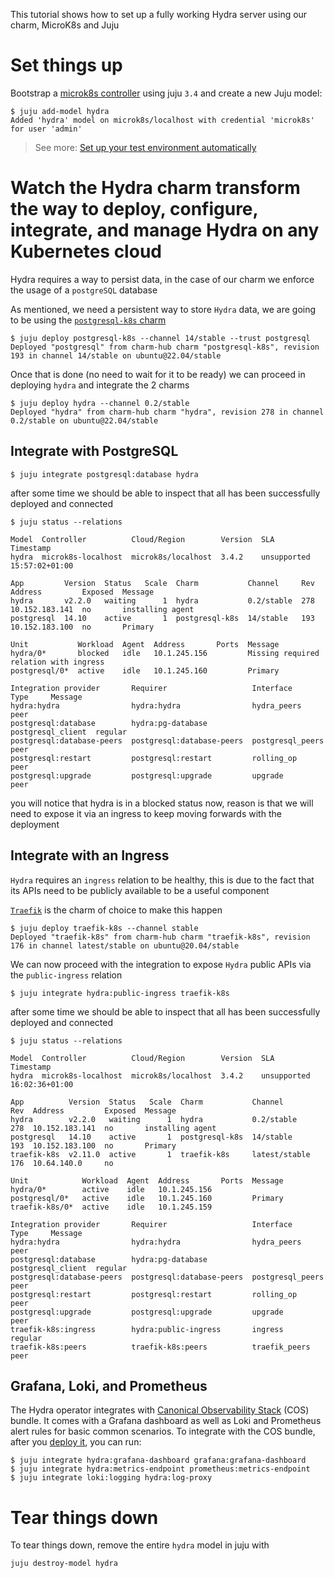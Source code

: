 This tutorial shows how to set up a fully working Hydra server using our charm, MicroK8s and Juju 

# Set things up

Bootstrap a [microk8s controller](https://juju.is/docs/juju/set-up--tear-down-your-test-environment#heading--set-up-automatically) using juju `3.4` and create a new Juju model:

```shell
$ juju add-model hydra
Added 'hydra' model on microk8s/localhost with credential 'microk8s' for user 'admin'
```

> See more: [Set up your test environment automatically](https://juju.is/docs/juju/set-up--tear-down-your-test-environment#heading--set-up-automatically)



# Watch the Hydra charm transform the way to deploy, configure, integrate, and manage Hydra on any Kubernetes cloud

Hydra requires a way to persist data, in the case of our charm we enforce the usage of a `postgreSQL` database

As mentioned, we need a persistent way to store `Hydra` data, we are going to be using the [`postgresql-k8s` charm](https://charmhub.io/postgresql-k8s) 


```shell
$ juju deploy postgresql-k8s --channel 14/stable --trust postgresql
Deployed "postgresql" from charm-hub charm "postgresql-k8s", revision 193 in channel 14/stable on ubuntu@22.04/stable
```

Once that is done (no need to wait for it to be ready) we can proceed in deploying `hydra` and integrate the 2 charms 


```shell
$ juju deploy hydra --channel 0.2/stable
Deployed "hydra" from charm-hub charm "hydra", revision 278 in channel 0.2/stable on ubuntu@22.04/stable
```

## Integrate with PostgreSQL


```shell 
$ juju integrate postgresql:database hydra
```

after some time we should be able to inspect that all has been successfully deployed and connected


```shell
$ juju status --relations                           

Model  Controller          Cloud/Region        Version  SLA          Timestamp
hydra  microk8s-localhost  microk8s/localhost  3.4.2    unsupported  15:57:02+01:00

App         Version  Status   Scale  Charm           Channel     Rev  Address         Exposed  Message
hydra       v2.2.0   waiting      1  hydra           0.2/stable  278  10.152.183.141  no       installing agent
postgresql  14.10    active       1  postgresql-k8s  14/stable   193  10.152.183.100  no       Primary

Unit           Workload  Agent  Address       Ports  Message
hydra/0*       blocked   idle   10.1.245.156         Missing required relation with ingress
postgresql/0*  active    idle   10.1.245.160         Primary

Integration provider       Requirer                   Interface          Type     Message
hydra:hydra                hydra:hydra                hydra_peers        peer     
postgresql:database        hydra:pg-database          postgresql_client  regular  
postgresql:database-peers  postgresql:database-peers  postgresql_peers   peer     
postgresql:restart         postgresql:restart         rolling_op         peer     
postgresql:upgrade         postgresql:upgrade         upgrade            peer
```

you will notice that hydra is in a blocked status now, reason is that we will need to expose it via an ingress to keep moving forwards with the deployment


## Integrate with an Ingress

`Hydra` requires an `ingress` relation to be healthy, this is due to the fact that its APIs need to be publicly available to be a useful component

[`Traefik`](https://charmhub.io/traefik-k8s) is the charm of choice to make this happen


```
$ juju deploy traefik-k8s --channel stable
Deployed "traefik-k8s" from charm-hub charm "traefik-k8s", revision 176 in channel latest/stable on ubuntu@20.04/stable
```

We can now proceed with the integration to expose `Hydra` public APIs via the `public-ingress` relation


```shell 
$ juju integrate hydra:public-ingress traefik-k8s
```

after some time we should be able to inspect that all has been successfully deployed and connected


```shell
$ juju status --relations                           

Model  Controller          Cloud/Region        Version  SLA          Timestamp
hydra  microk8s-localhost  microk8s/localhost  3.4.2    unsupported  16:02:36+01:00

App          Version  Status   Scale  Charm           Channel        Rev  Address         Exposed  Message
hydra        v2.2.0   waiting      1  hydra           0.2/stable     278  10.152.183.141  no       installing agent
postgresql   14.10    active       1  postgresql-k8s  14/stable      193  10.152.183.100  no       Primary
traefik-k8s  v2.11.0  active       1  traefik-k8s     latest/stable  176  10.64.140.0     no       

Unit            Workload  Agent  Address       Ports  Message
hydra/0*        active    idle   10.1.245.156         
postgresql/0*   active    idle   10.1.245.160         Primary
traefik-k8s/0*  active    idle   10.1.245.159         

Integration provider       Requirer                   Interface          Type     Message
hydra:hydra                hydra:hydra                hydra_peers        peer     
postgresql:database        hydra:pg-database          postgresql_client  regular  
postgresql:database-peers  postgresql:database-peers  postgresql_peers   peer     
postgresql:restart         postgresql:restart         rolling_op         peer     
postgresql:upgrade         postgresql:upgrade         upgrade            peer     
traefik-k8s:ingress        hydra:public-ingress       ingress            regular  
traefik-k8s:peers          traefik-k8s:peers          traefik_peers      peer
```



## Grafana, Loki, and Prometheus

The Hydra operator integrates with [Canonical Observability Stack](https://charmhub.io/topics/canonical-observability-stack) (COS) bundle.
It comes with a Grafana dashboard as well as Loki and Prometheus alert rules for basic common scenarios.
To integrate with the COS bundle, after you [deploy it](https://charmhub.io/topics/canonical-observability-stack/tutorials/install-microk8s#heading--deploy-the-cos-lite-bundle), you can run:


```shell
$ juju integrate hydra:grafana-dashboard grafana:grafana-dashboard
$ juju integrate hydra:metrics-endpoint prometheus:metrics-endpoint
$ juju integrate loki:logging hydra:log-proxy
```


# Tear things down

To tear things down, remove the entire `hydra` model in juju with 

```shell
juju destroy-model hydra
```
